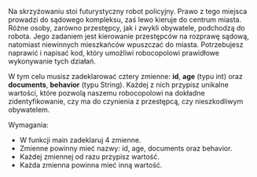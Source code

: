 Na skrzyżowaniu stoi futurystyczny robot policyjny. Prawo z tego miejsca prowadzi do sądowego kompleksu, 
zaś lewo kieruje do centrum miasta. Różne osoby, zarówno przestępcy, jak i zwykli obywatele, podchodzą do robota. 
Jego zadaniem jest kierowanie przestępców na rozprawę sądową, natomiast niewinnych mieszkańców wpuszczać do miasta. 
Potrzebujesz naprawić i napisać kod, który umożliwi robocopolowi prawidłowe wykonywanie tych działań.

W tym celu musisz zadeklarować cztery zmienne: **id**, **age** (typu int) oraz **documents**, **behavior** (typu String). 
Każdej z nich przypisz unikalne wartości, które pozwolą naszemu robocopolowi na dokładne zidentyfikowanie, 
czy ma do czynienia z przestępcą, czy nieszkodliwym obywatelem.

Wymagania:
- W funkcji main zadeklaruj 4 zmienne.
- Zmienne powinny mieć nazwy: id, age, documents oraz behavior.
- Każdej zmiennej od razu przypisz wartość.
- Każda zmienna powinna mieć inną wartość.